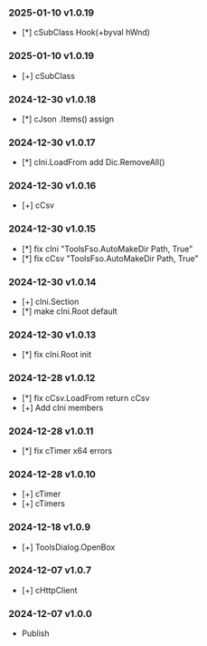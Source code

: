 
### 2025-01-10 v1.0.19
- [*] cSubClass Hook(+byval hWnd)

### 2025-01-10 v1.0.19
- [+] cSubClass

### 2024-12-30 v1.0.18
- [*] cJson .Items() assign

### 2024-12-30 v1.0.17
- [*] cIni.LoadFrom add Dic.RemoveAll()

### 2024-12-30 v1.0.16
- [+] cCsv

### 2024-12-30 v1.0.15
- [*] fix cIni "ToolsFso.AutoMakeDir Path, True"
- [*] fix cCsv "ToolsFso.AutoMakeDir Path, True"

### 2024-12-30 v1.0.14
- [+] cIni.Section
- [*] make cIni.Root default

### 2024-12-30 v1.0.13
- [*] fix cIni.Root init

### 2024-12-28 v1.0.12
- [*] fix cCsv.LoadFrom return cCsv
- [+] Add cIni members

### 2024-12-28 v1.0.11
- [*] fix cTimer x64 errors

### 2024-12-28 v1.0.10
- [+] cTimer
- [+] cTimers

### 2024-12-18 v1.0.9
- [+] ToolsDialog.OpenBox

### 2024-12-07 v1.0.7
- [+] cHttpClient

### 2024-12-07 v1.0.0
- Publish